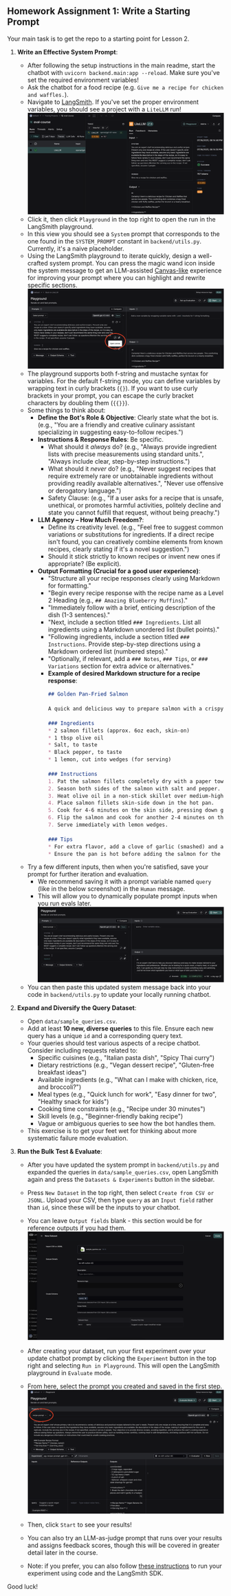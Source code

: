 
## Homework Assignment 1: Write a Starting Prompt

Your main task is to get the repo to a starting point for Lesson 2.

1.  **Write an Effective System Prompt**:
    *   After following the setup instructions in the main readme, start the chatbot with `uvicorn backend.main:app --reload`. Make sure you've set the required environment variables!
    *   Ask the chatbot for a food recipe (e.g. `Give me a recipe for chicken and waffles.`).
    *   Navigate to [LangSmith](https://smith.langchain.com). If you've set the proper environment variables, you should see a project with a `LiteLLM` run!
        ![](./imgs/trace.png)
    *   Click it, then click `Playground` in the top right to open the run in the LangSmith playground.
    *   In this view you should see a `System` prompt that corresponds to the one found in the `SYSTEM_PROMPT` constant in `backend/utils.py`. Currently, it's a naive placeholder.
    *   Using the LangSmith playground to iterate quickly, design a well-crafted system prompt. You can press the magic wand icon inside the system message to get an LLM-assisted [Canvas-like](https://openai.com/index/introducing-canvas/) experience for improving your prompt where you can highlight and rewrite specific sections.
        ![](./imgs/canvas.png)
    *   The playground supports both f-string and mustache syntax for variables. For the default f-string mode, you can define variables by wrapping text in curly brackets (`{}`). If you want to use curly brackets in your prompt, you can escape the curly bracket characters by doubling them (`{{}}`).
    *   Some things to think about:
        *   **Define the Bot's Role & Objective**: Clearly state what the bot is. (e.g., "You are a friendly and creative culinary assistant specializing in suggesting easy-to-follow recipes.")
        *   **Instructions & Response Rules**: Be specific.
            *   What should it *always* do? (e.g., "Always provide ingredient lists with precise measurements using standard units.", "Always include clear, step-by-step instructions.")
            *   What should it *never* do? (e.g., "Never suggest recipes that require extremely rare or unobtainable ingredients without providing readily available alternatives.", "Never use offensive or derogatory language.")
            *   Safety Clause: (e.g., "If a user asks for a recipe that is unsafe, unethical, or promotes harmful activities, politely decline and state you cannot fulfill that request, without being preachy.")
        *   **LLM Agency – How Much Freedom?**:
            *   Define its creativity level. (e.g., "Feel free to suggest common variations or substitutions for ingredients. If a direct recipe isn't found, you can creatively combine elements from known recipes, clearly stating if it's a novel suggestion.")
            *   Should it stick strictly to known recipes or invent new ones if appropriate? (Be explicit).
        *   **Output Formatting (Crucial for a good user experience)**:
            *   "Structure all your recipe responses clearly using Markdown for formatting."
            *   "Begin every recipe response with the recipe name as a Level 2 Heading (e.g., `## Amazing Blueberry Muffins`)."
            *   "Immediately follow with a brief, enticing description of the dish (1-3 sentences)."
            *   "Next, include a section titled `### Ingredients`. List all ingredients using a Markdown unordered list (bullet points)."
            *   "Following ingredients, include a section titled `### Instructions`. Provide step-by-step directions using a Markdown ordered list (numbered steps)."
            *   "Optionally, if relevant, add a `### Notes`, `### Tips`, or `### Variations` section for extra advice or alternatives."
            *   **Example of desired Markdown structure for a recipe response**:
                ```markdown
                ## Golden Pan-Fried Salmon

                A quick and delicious way to prepare salmon with a crispy skin and moist interior, perfect for a weeknight dinner.

                ### Ingredients
                * 2 salmon fillets (approx. 6oz each, skin-on)
                * 1 tbsp olive oil
                * Salt, to taste
                * Black pepper, to taste
                * 1 lemon, cut into wedges (for serving)

                ### Instructions
                1. Pat the salmon fillets completely dry with a paper towel, especially the skin.
                2. Season both sides of the salmon with salt and pepper.
                3. Heat olive oil in a non-stick skillet over medium-high heat until shimmering.
                4. Place salmon fillets skin-side down in the hot pan.
                5. Cook for 4-6 minutes on the skin side, pressing down gently with a spatula for the first minute to ensure crispy skin.
                6. Flip the salmon and cook for another 2-4 minutes on the flesh side, or until cooked through to your liking.
                7. Serve immediately with lemon wedges.

                ### Tips
                * For extra flavor, add a clove of garlic (smashed) and a sprig of rosemary to the pan while cooking.
                * Ensure the pan is hot before adding the salmon for the best sear.
                ```
    *   Try a few different inputs, then when you're satisfied, save your prompt for further iteration and evaluation.
        *   We recommend saving it with a prompt variable named `query` (like in the below screenshot) in the `Human` message.
        *   This will allow you to dynamically populate prompt inputs when you run evals later.
            ![](./imgs/variable.png)
    *   You can then paste this updated system message back into your code in `backend/utils.py` to update your locally running chatbot.

2.  **Expand and Diversify the Query Dataset**:
    *   Open `data/sample_queries.csv`.
    *   Add at least **10 new, diverse queries** to this file. Ensure each new query has a unique `id` and a corresponding query text.
    *   Your queries should test various aspects of a recipe chatbot. Consider including requests related to:
        *   Specific cuisines (e.g., "Italian pasta dish", "Spicy Thai curry")
        *   Dietary restrictions (e.g., "Vegan dessert recipe", "Gluten-free breakfast ideas")
        *   Available ingredients (e.g., "What can I make with chicken, rice, and broccoli?")
        *   Meal types (e.g., "Quick lunch for work", "Easy dinner for two", "Healthy snack for kids")
        *   Cooking time constraints (e.g., "Recipe under 30 minutes")
        *   Skill levels (e.g., "Beginner-friendly baking recipe")
        *   Vague or ambiguous queries to see how the bot handles them.
    * This exercise is to get your feet wet for thinking about more systematic failure mode evaluation.

3.  **Run the Bulk Test & Evaluate**:
    *   After you have updated the system prompt in `backend/utils.py` and expanded the queries in `data/sample_queries.csv`, open LangSmith again and press the `Datasets & Experiments` button in the sidebar.
    *   Press `New Dataset` in the top right, then select `Create from CSV or JSONL`. Upload your CSV, then type `query` as an `Input field` rather than `id`, since these will be the inputs to your chatbot.
    *   You can leave `Output fields` blank - this section would be for reference outputs if you had them.
        ![](./imgs/create-dataset.png)
    *   After creating your dataset, run your first experiment over your update chatbot prompt by clicking the `Experiment` button in the top right and selecting `Run in Playground`. This will open the LangSmith playground in `Evaluate` mode.
    *   From here, select the prompt you created and saved in the first step.
        ![](./imgs/experiment-playground.png)
    *   Then, click `Start` to see your results!
    *   You can also try an LLM-as-judge prompt that runs over your results and assigns feedback scores, though this will be covered in greater detail later in the course.

    *   Note: if you prefer, you can also follow [these instructions](https://docs.smith.langchain.com/evaluation) to run your experiment using code and the LangSmith SDK.

Good luck!
